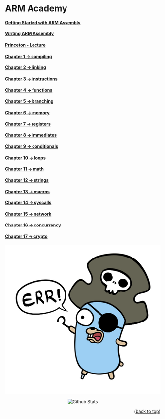 # ARM Academy

#### [Getting Started with ARM Assembly](https://documentation-service.arm.com/static/64e7245d04d0d65e67136806)

#### [Writing ARM Assembly](https://developer.arm.com/documentation/dui0473/c/writing-arm-assembly-language)

#### [Princeton - Lecture](https://www.cs.princeton.edu/courses/archive/spr19/cos217/lectures/13_Assembly1.pdf)

#### [Chapter 1 -> compiling](1_compiling.md)

#### [Chapter 2 -> linking](2_linking.md)

#### [Chapter 3 -> instructions](3_instruction.md)

#### [Chapter 4 -> functions](4_function.md)

#### [Chapter 5 -> branching](5_branch.md)

#### [Chapter 6 -> memory](6_memory.md)

#### [Chapter 7 -> registers](7_register.md)

#### [Chapter 8 -> immediates](8_immediate.md)

#### [Chapter 9 -> conditionals](9_conditional.md)

#### [Chapter 10 -> loops](10_loop.md)

#### [Chapter 11 -> math](11_math.md)

#### [Chapter 12 -> strings](12_strings.md)

#### [Chapter 13 -> macros](13_macros.md)

#### [Chapter 14 -> syscalls](14_syscall.md)

#### [Chapter 15 -> network](15_network.md)

#### [Chapter 16 -> concurrency](16_concurrency.md)

#### [Chapter 17 -> crypto](17_tips.md)


<div align="center">
  <img src="../img/pirate-gopher.svg" alt="Logo">
</div>
<p align="center">
    <img src="https://raw.githubusercontent.com/bornmay/bornmay/Update/svg/Bottom.svg" alt="Github Stats" />
</p>

<p align="right">(<a href="#top">back to top</a>)</p>

